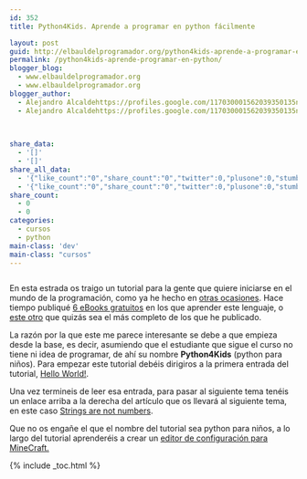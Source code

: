 ```yaml
---
id: 352
title: Python4Kids. Aprende a programar en python fácilmente

layout: post
guid: http://elbauldelprogramador.org/python4kids-aprende-a-programar-en-python-facilmente/
permalink: /python4kids-aprende-programar-en-python/
blogger_blog:
  - www.elbauldelprogramador.org
  - www.elbauldelprogramador.org
blogger_author:
  - Alejandro Alcaldehttps://profiles.google.com/117030001562039350135noreply@blogger.com
  - Alejandro Alcaldehttps://profiles.google.com/117030001562039350135noreply@blogger.com

  
  
share_data:
  - '[]'
  - '[]'
share_all_data:
  - '{"like_count":"0","share_count":"0","twitter":0,"plusone":0,"stumble":0,"pinit":0,"count":0,"time":1333551692}'
  - '{"like_count":"0","share_count":"0","twitter":0,"plusone":0,"stumble":0,"pinit":0,"count":0,"time":1333551692}'
share_count:
  - 0
  - 0
categories:
  - cursos
  - python
main-class: 'dev'
main-class: "cursos"
---
```

<div class="separator" style="clear: both; text-align: center;">
  <img border="0" src="" id="logo" name="py" class="icono" />
</div>

En esta estrada os traigo un tutorial para la gente que quiere iniciarse en el mundo de la programación, como ya he hecho en [otras ocasiones][1]. Hace tiempo publiqué [6 eBooks gratuitos][2] en los que aprender este lenguaje, o [este otro][3] que quizás sea el más completo de los que he publicado.

La razón por la que este me parece interesante se debe a que empieza desde la base, es decir, asumiendo que el estudiante que sigue el curso no tiene ni idea de programar, de ahí su nombre **Python4Kids** (python para niños). Para empezar este tutorial debéis dirigiros a la primera entrada del tutorial, <a target="_blank" href="http://python4kids.wordpress.com/2010/07/01/hello-world/">Hello World!</a>.

Una vez termineis de leer esa entrada, para pasar al siguiente tema tenéis un enlace arriba a la derecha del artículo que os llevará al siguiente tema, en este caso <a target="_blank" href="http://python4kids.wordpress.com/2010/07/01/strings-are-not-numbers/">Strings are not numbers</a>.

Que no os engañe el que el nombre del tutorial sea python para niños, a lo largo del tutorial aprenderéis a crear un <a target="_blank" href="http://python4kids.wordpress.com/2012/02/28/minecraft-config-editor-part-2/">editor de configuración para MineCraft.</a>



 [1]: /label/python
 [2]: /6-e-books-gratuitos-para-aprenter
 [3]: /python-para-principiantes

{% include _toc.html %}
